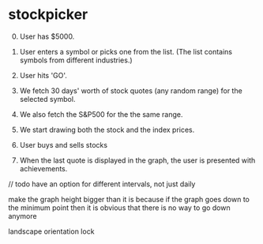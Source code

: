 stockpicker
===========

0. User has $5000.

1. User enters a symbol or picks one from the list. (The list contains symbols
from different industries.)

2. User hits 'GO'.

3. We fetch 30 days' worth of stock quotes (any random range) for the selected symbol.

4. We also fetch the S&P500 for the the same range.

5. We start drawing both the stock and the index prices.

6. User buys and sells stocks

7. When the last quote is displayed in the graph, the user is presented with 
achievements.


// todo
have an option for different intervals, not just daily

make the graph height bigger than it is because if the graph goes down to the
minimum point then it is obvious that there is no way to go down anymore

landscape orientation lock